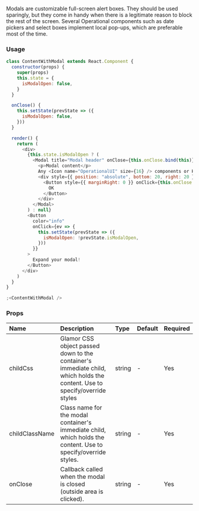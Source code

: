 Modals are customizable full-screen alert boxes. They should be used sparingly, but they come in handy when there is a legitimate reason to block the rest of the screen. Several Operational components such as date pickers and select boxes implement local pop-ups, which are preferable most of the time.

### Usage

```js
class ContentWithModal extends React.Component {
  constructor(props) {
    super(props)
    this.state = {
      isModalOpen: false,
    }
  }

  onClose() {
    this.setState(prevState => ({
      isModalOpen: false,
    }))
  }

  render() {
    return (
      <div>
        {this.state.isModalOpen ? (
          <Modal title="Modal header" onClose={this.onClose.bind(this)}>
            <p>Modal content</p>
            Any <Icon name="OperationalUI" size={16} /> components or HTML elements can be rendered here.
            <div style={{ position: "absolute", bottom: 20, right: 20 }}>
              <Button style={{ marginRight: 0 }} onClick={this.onClose.bind(this)}>
                OK
              </Button>
            </div>
          </Modal>
        ) : null}
        <Button
          color="info"
          onClick={ev => {
            this.setState(prevState => ({
              isModalOpen: !prevState.isModalOpen,
            }))
          }}
        >
          Expand your modal!
        </Button>
      </div>
    )
  }
}

;<ContentWithModal />
```

### Props

| Name           | Description                                                                                                               | Type   | Default | Required |
| :------------- | :------------------------------------------------------------------------------------------------------------------------ | :----- | :------ | :------- |
| childCss       | Glamor CSS object passed down to the container's immediate child, which holds the content. Use to specify/override styles | string | -       | Yes      |
| childClassName | Class name for the modal container's immediate child, which holds the content. Use to specify/override styles.            | string | -       | Yes      |
| onClose        | Callback called when the modal is closed (outside area is clicked).                                                       | string | -       | Yes      |
